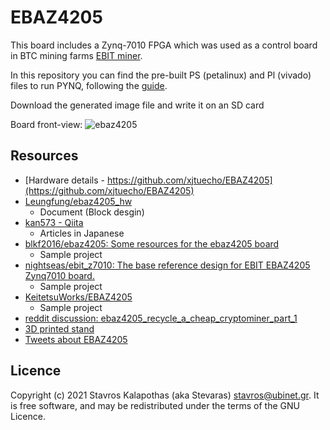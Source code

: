 # EBAZ4205

This board includes a Zynq-7010 FPGA which was used as a control board in BTC mining farms [EBIT miner](http://miner.ebang.com.cn/).

In this repository you can find the pre-built PS (petalinux) and Pl (vivado) files to run PYNQ, following the [guide](https://webuiltawallwebuiltthepyramids.blogspot.com/2021/01/ebaz4205-petalinux-installation.html).  

Download the generated image file and write it on an SD card

Board front-view: 
![ebaz4205](https://github.com/stavros/raw/master/images/ebaz4205_front.jpg "EBAZ4205 front-view")

## Resources

* [Hardware details - https://github.com/xjtuecho/EBAZ4205](https://github.com/xjtuecho/EBAZ4205)
* [Leungfung/ebaz4205_hw](https://github.com/Leungfung/ebaz4205_hw)
  * Document (Block desgin)
* [kan573 - Qiita](https://qiita.com/kan573)
  * Articles in Japanese
* [blkf2016/ebaz4205: Some resources for the ebaz4205 board](https://github.com/blkf2016/ebaz4205)
  * Sample project
* [nightseas/ebit_z7010: The base reference design for EBIT EBAZ4205 Zynq7010 board.](https://github.com/nightseas/ebit_z7010)
  * Sample project
* [KeitetsuWorks/EBAZ4205](https://github.com/KeitetsuWorks/EBAZ4205)
  * Sample project
* [reddit discussion: ebaz4205_recycle_a_cheap_cryptominer_part_1](https://www.reddit.com/r/FPGA/comments/kmk9f9/ebaz4205_recycle_a_cheap_cryptominer_part_1/)
* [3D printed stand](https://www.tindie.com/products/microinventions/ebaz4205-3d-printed-stand/)
* [Tweets about EBAZ4205](https://twitter.com/search?q=ebaz4205)

## Licence

Copyright (c) 2021 Stavros Kalapothas (aka Stevaras) <stavros@ubinet.gr>.
It is free software, and may be redistributed under the terms of the GNU Licence.
